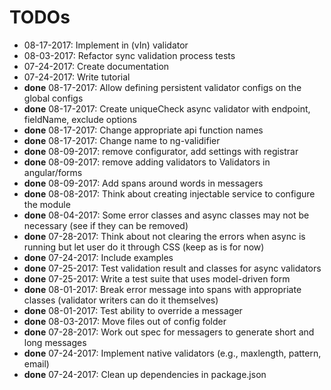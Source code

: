 # TODOs

* 08-17-2017: Implement in (vIn) validator
* 08-03-2017: Refactor sync validation process tests
* 07-24-2017: Create documentation
* 07-24-2017: Write tutorial
* **done** 08-17-2017: Allow defining persistent validator configs on the global configs
* **done** 08-17-2017: Create uniqueCheck async validator with endpoint, fieldName, exclude options
* **done** 08-17-2017: Change appropriate api function names
* **done** 08-17-2017: Change name to ng-validifier
* **done** 08-09-2017: remove configurator, add settings with registrar
* **done** 08-09-2017: remove adding validators to Validators in angular/forms
* **done** 08-09-2017: Add spans around words in messagers
* **done** 08-08-2017: Think about creating injectable service to configure the module
* **done** 08-04-2017: Some error classes and async classes may not be necessary (see if they can be removed)
* **done** 07-28-2017: Think about not clearing the errors when async is running but let user do it through CSS (keep as is for now)
* **done** 07-24-2017: Include examples
* **done** 07-25-2017: Test validation result and classes for async validators
* **done** 07-25-2017: Write a test suite that uses model-driven form
* **done** 08-01-2017: Break error message into spans with appropriate classes (validator writers can do it themselves)
* **done** 08-01-2017: Test ability to override a messager
* **done** 08-03-2017: Move files out of config folder
* **done** 07-28-2017: Work out spec for messagers to generate short and long messages
* **done** 07-24-2017: Implement native validators (e.g., maxlength, pattern, email)
* **done** 07-24-2017: Clean up dependencies in package.json
